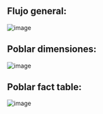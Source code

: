 ## Flujo general:
![image](https://github.com/user-attachments/assets/5b5da345-f0e6-4896-914d-d548ec47074a)

## Poblar dimensiones:
![image](https://github.com/user-attachments/assets/a7c2a6f2-25c7-4f75-b55f-edeee81501f3)

## Poblar fact table:
![image](https://github.com/user-attachments/assets/18d6a3f5-304b-4982-8609-671390dba0ac)
